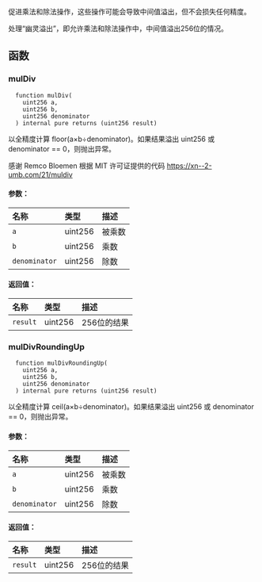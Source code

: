 促进乘法和除法操作，这些操作可能会导致中间值溢出，但不会损失任何精度。

处理“幽灵溢出”，即允许乘法和除法操作中，中间值溢出256位的情况。

## 函数

### mulDiv

```solidity
  function mulDiv(
    uint256 a,
    uint256 b,
    uint256 denominator
  ) internal pure returns (uint256 result)
```

以全精度计算 floor(a×b÷denominator)。如果结果溢出 uint256 或 denominator == 0，则抛出异常。

感谢 Remco Bloemen 根据 MIT 许可证提供的代码 https://xn--2-umb.com/21/muldiv

#### 参数：

| 名称         | 类型       | 描述            |
| :----------- | :--------- | :-------------- |
| `a`          | uint256    | 被乘数          |
| `b`          | uint256    | 乘数            |
| `denominator`| uint256    | 除数            |

#### 返回值：

| 名称     | 类型       | 描述            |
| :------- | :--------- | :-------------- |
| `result` | uint256    | 256位的结果     |

### mulDivRoundingUp

```solidity
  function mulDivRoundingUp(
    uint256 a,
    uint256 b,
    uint256 denominator
  ) internal pure returns (uint256 result)
```

以全精度计算 ceil(a×b÷denominator)。如果结果溢出 uint256 或 denominator == 0，则抛出异常。

#### 参数：

| 名称         | 类型       | 描述            |
| :----------- | :--------- | :-------------- |
| `a`          | uint256    | 被乘数          |
| `b`          | uint256    | 乘数            |
| `denominator`| uint256    | 除数            |

#### 返回值：

| 名称     | 类型       | 描述            |
| :------- | :--------- | :-------------- |
| `result` | uint256    | 256位的结果     |
